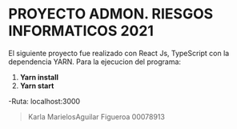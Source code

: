 # PROYECTO ADMON. RIESGOS INFORMATICOS 2021

El siguiente proyecto fue realizado con React Js, TypeScript con la dependencia YARN.
Para la ejecucion del programa:
 1. **Yarn install**
 2.  **Yarn start**



-Ruta: localhost:3000



> Karla MarielosAguilar Figueroa 00078913
